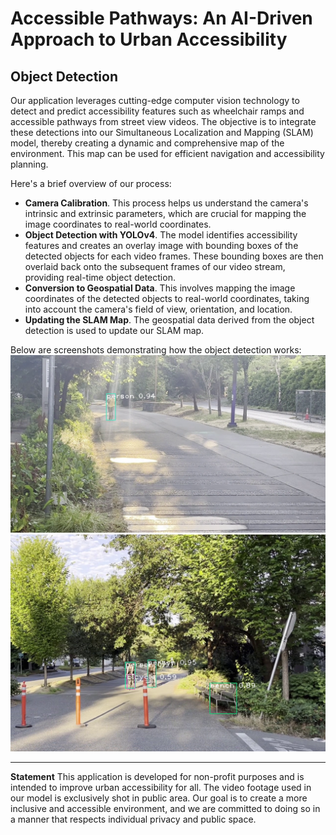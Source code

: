 # Accessible Pathways: An AI-Driven Approach to Urban Accessibility

## Object Detection
Our application leverages cutting-edge computer vision technology to detect and predict accessibility features such as wheelchair ramps and accessible pathways from street view videos. The objective is to integrate these detections into our Simultaneous Localization and Mapping (SLAM) model, thereby creating a dynamic and comprehensive map of the environment. This map can be used for efficient navigation and accessibility planning.

Here's a brief overview of our process:
* **Camera Calibration**. This process helps us understand the camera's intrinsic and extrinsic parameters, which are crucial for mapping the image coordinates to real-world coordinates.
* **Object Detection with YOLOv4**. The model identifies accessibility features and creates an overlay image with bounding boxes of the detected objects for each video frames. These bounding boxes are then overlaid back onto the subsequent frames of our video stream, providing real-time object detection.
* **Conversion to Geospatial Data**. This involves mapping the image coordinates of the detected objects to real-world coordinates, taking into account the camera's field of view, orientation, and location.
* **Updating the SLAM Map**. The geospatial data derived from the object detection is used to update our SLAM map.

Below are screenshots demonstrating how the object detection works:
![skating](yolo_video_output/img1.png)
![Biking](yolo_video_output/img4.png)

---
**Statement**
This application is developed for non-profit purposes and is intended to improve urban accessibility for all. The video footage used in our model is exclusively shot in public area. Our goal is to create a more inclusive and accessible environment, and we are committed to doing so in a manner that respects individual privacy and public space.
